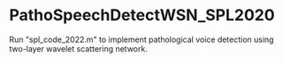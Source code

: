 # PathoSpeechDetectWSN_SPL2020

Run "spl_code_2022.m" to implement pathological voice detection using two-layer wavelet scattering network.

